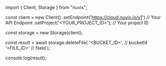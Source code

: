 import { Client, Storage } from "nuvix";

const client = new Client()
    .setEndpoint('https://cloud.nuvix.io/v1') // Your API Endpoint
    .setProject('<YOUR_PROJECT_ID>'); // Your project ID

const storage = new Storage(client);

const result = await storage.deleteFile(
    '<BUCKET_ID>', // bucketId
    '<FILE_ID>' // fileId
);

console.log(result);
